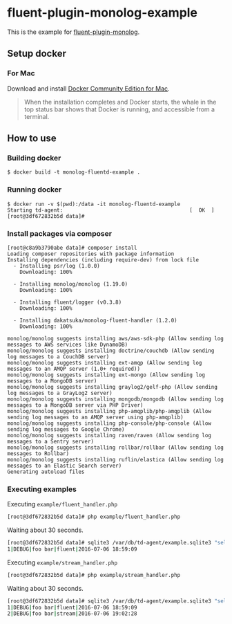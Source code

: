 # fluent-plugin-monolog-example
This is the example for [fluent-plugin-monolog](https://rubygems.org/gems/fluent-plugin-monolog).

## Setup docker
### For Mac
Download and install [Docker Community Edition for Mac](https://store.docker.com/editions/community/docker-ce-desktop-mac).

> When the installation completes and Docker starts, the whale in the top status bar shows that Docker is running, and accessible from a terminal.

## How to use
### Building docker
```
$ docker build -t monolog-fluentd-example .
```

### Running docker
```
$ docker run -v $(pwd):/data -it monolog-fluentd-example
Starting td-agent:                                         [  OK  ]
[root@3df672832b5d data]#
```

### Install packages via composer
```
[root@c8a9b3790abe data]# composer install
Loading composer repositories with package information
Installing dependencies (including require-dev) from lock file
  - Installing psr/log (1.0.0)
    Downloading: 100%

  - Installing monolog/monolog (1.19.0)
    Downloading: 100%

  - Installing fluent/logger (v0.3.8)
    Downloading: 100%

  - Installing dakatsuka/monolog-fluent-handler (1.2.0)
    Downloading: 100%

monolog/monolog suggests installing aws/aws-sdk-php (Allow sending log messages to AWS services like DynamoDB)
monolog/monolog suggests installing doctrine/couchdb (Allow sending log messages to a CouchDB server)
monolog/monolog suggests installing ext-amqp (Allow sending log messages to an AMQP server (1.0+ required))
monolog/monolog suggests installing ext-mongo (Allow sending log messages to a MongoDB server)
monolog/monolog suggests installing graylog2/gelf-php (Allow sending log messages to a GrayLog2 server)
monolog/monolog suggests installing mongodb/mongodb (Allow sending log messages to a MongoDB server via PHP Driver)
monolog/monolog suggests installing php-amqplib/php-amqplib (Allow sending log messages to an AMQP server using php-amqplib)
monolog/monolog suggests installing php-console/php-console (Allow sending log messages to Google Chrome)
monolog/monolog suggests installing raven/raven (Allow sending log messages to a Sentry server)
monolog/monolog suggests installing rollbar/rollbar (Allow sending log messages to Rollbar)
monolog/monolog suggests installing ruflin/elastica (Allow sending log messages to an Elastic Search server)
Generating autoload files
```

### Executing examples
Executing `example/fluent_handler.php`

```bash
[root@3df672832b5d data]# php example/fluent_handler.php
```

Waiting about 30 seconds.

```bash
[root@3df672832b5d data]# sqlite3 /var/db/td-agent/example.sqlite3 "select * from log;"
1|DEBUG|foo bar|fluent|2016-07-06 18:59:09
```

Executing `example/stream_handler.php`

```bash
[root@3df672832b5d data]# php example/stream_handler.php
```

Waiting about 30 seconds.

```bash
[root@3df672832b5d data]# sqlite3 /var/db/td-agent/example.sqlite3 "select * from log;"
1|DEBUG|foo bar|fluent|2016-07-06 18:59:09
2|DEBUG|foo bar|stream|2016-07-06 19:02:28
```
